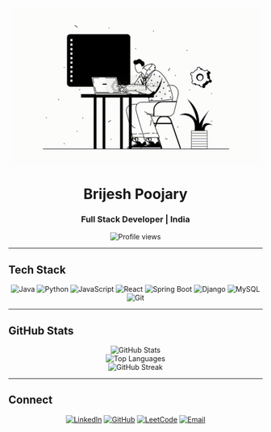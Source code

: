<div align="center">
  <img src="ASSETS/developer.gif" alt="Developer" width="500"/>
</div>

<h1 align="center">Brijesh Poojary</h1>
<h3 align="center">Full Stack Developer | India</h3>

<p align="center">
  <img src="https://komarev.com/ghpvc/?username=BrijeshDevOp&label=Profile%20views&color=000000&style=flat" alt="Profile views" />
</p>

---

## Tech Stack

<div align="center">

![Java](https://img.shields.io/badge/-Java-000000?style=flat&logo=openjdk&logoColor=white)
![Python](https://img.shields.io/badge/-Python-000000?style=flat&logo=python&logoColor=white)
![JavaScript](https://img.shields.io/badge/-JavaScript-000000?style=flat&logo=javascript&logoColor=white)
![React](https://img.shields.io/badge/-React-000000?style=flat&logo=react&logoColor=white)
![Spring Boot](https://img.shields.io/badge/-Spring%20Boot-000000?style=flat&logo=spring-boot&logoColor=white)
![Django](https://img.shields.io/badge/-Django-000000?style=flat&logo=django&logoColor=white)
![MySQL](https://img.shields.io/badge/-MySQL-000000?style=flat&logo=mysql&logoColor=white)
![Git](https://img.shields.io/badge/-Git-000000?style=flat&logo=git&logoColor=white)

</div>

---

## GitHub Stats

<div align="center">
  <img src="https://github-readme-stats.vercel.app/api?username=BrijeshDevOp&show_icons=true&theme=dark&hide_border=true&bg_color=000000&text_color=ffffff&icon_color=ffffff&title_color=ffffff" alt="GitHub Stats"/>
</div>

<div align="center">
  <img src="https://github-readme-stats.vercel.app/api/top-langs/?username=BrijeshDevOp&layout=compact&theme=dark&hide_border=true&bg_color=000000&text_color=ffffff&title_color=ffffff" alt="Top Languages"/>
</div>

<div align="center">
  <img src="https://github-readme-streak-stats.herokuapp.com/?user=BrijeshDevOp&theme=dark&hide_border=true&background=000000&stroke=ffffff&ring=ffffff&fire=ffffff&currStreakNum=ffffff&sideNums=ffffff&currStreakLabel=ffffff&sideLabels=ffffff&dates=ffffff" alt="GitHub Streak"/>
</div>

---

## Connect

<div align="center">

[![LinkedIn](https://img.shields.io/badge/-LinkedIn-000000?style=flat&logo=linkedin&logoColor=white)](https://www.linkedin.com/in/brijesh-poojary-bb37512b3)
[![GitHub](https://img.shields.io/badge/-GitHub-000000?style=flat&logo=github&logoColor=white)](https://github.com/BrijeshDevOp)
[![LeetCode](https://img.shields.io/badge/-LeetCode-000000?style=flat&logo=leetcode&logoColor=white)](https://leetcode.com/u/brijeshpoojary9663/)
[![Email](https://img.shields.io/badge/-Email-000000?style=flat&logo=gmail&logoColor=white)](mailto:brijeshpoojary@gmail.com)

</div>

